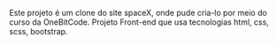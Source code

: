 Este projeto é um clone do site spaceX, onde pude cria-lo por meio do curso da OneBitCode.
Projeto Front-end que usa tecnologias html, css, scss, bootstrap. 
